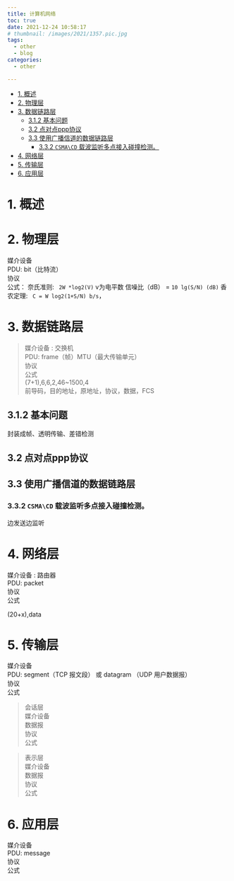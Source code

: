 ```yaml
---
title: 计算机网络
toc: true
date: 2021-12-24 10:58:17
# thumbnail: /images/2021/1357.pic.jpg
tags:
  - other
  - blog
categories:
  - other

---
```


- [1. 概述](#1-概述)
- [2. 物理层](#2-物理层)
- [3. 数据链路层](#3-数据链路层)
  - [3.1.2 基本问题](#312-基本问题)
  - [3.2 点对点ppp协议](#32-点对点ppp协议)
  - [3.3 使用广播信道的数据链路层](#33-使用广播信道的数据链路层)
    - [3.3.2 `CSMA\CD` 载波监听多点接入碰撞检测。](#332-csmacd-载波监听多点接入碰撞检测)
- [4. 网络层](#4-网络层)
- [5. 传输层](#5-传输层)
- [6. 应用层](#6-应用层)

<!--more-->

# 1. 概述

# 2. 物理层

媒介设备  
PDU: bit（比特流）  
协议  
公式： 
奈氏准则: ` 2W *log2(V)`  v为电平数
信噪比（dB） = `10 lg(S/N) (dB)`
香农定理: ` C = W log2(1+S/N) b/s`，

# 3. 数据链路层

> 媒介设备 : 交换机   
PDU: frame（帧）MTU（最大传输单元）  
协议  
公式  
(7+1),6,6,2,46~1500,4  
前导码，目的地址，原地址，协议，数据，FCS
## 3.1.2 基本问题

封装成帧、透明传输、差错检测

## 3.2 点对点ppp协议



## 3.3 使用广播信道的数据链路层

### 3.3.2 `CSMA\CD` 载波监听多点接入碰撞检测。
边发送边监听


# 4. 网络层

媒介设备 : 路由器  
PDU: packet  
协议  
公式  

(20+x),data

# 5. 传输层

媒介设备  
PDU: segment（TCP 报文段） 或 datagram （UDP 用户数据报）  
协议  
公式  

> 会话层  
媒介设备  
数据报  
协议  
公式  

>  表示层  
媒介设备  
数据报  
协议  
公式  

# 6. 应用层  

媒介设备  
PDU: message    
协议  
公式  

